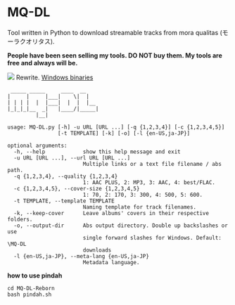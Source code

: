 # MQ-DL
Tool written in Python to download streamable tracks from mora qualitas (モーラクオリタス).    

**People have been seen selling my tools. DO NOT buy them. My tools are free and always will be.**

![](https://orion.feralhosting.com/sorrow/share/MQ-DL_test_R2.png)
Rewrite. [Windows binaries](https://github.com/Sorrow446/MQ-DL/releases)

```
 _____ _____     ____  __
|     |     |___|    \|  |
| | | |  |  |___|  |  |  |__
|_|_|_|__  _|   |____/|_____|
         |__|

usage: MQ-DL.py [-h] -u URL [URL ...] [-q {1,2,3,4}] [-c {1,2,3,4,5}]
                [-t TEMPLATE] [-k] [-o] [-l {en-US,ja-JP}]

optional arguments:
  -h, --help            show this help message and exit
  -u URL [URL ...], --url URL [URL ...]
                        Multiple links or a text file filename / abs path.
  -q {1,2,3,4}, --quality {1,2,3,4}
                        1: AAC PLUS, 2: MP3, 3: AAC, 4: best/FLAC.
  -c {1,2,3,4,5}, --cover-size {1,2,3,4,5}
                        1: 70, 2: 170, 3: 300, 4: 500, 5: 600.
  -t TEMPLATE, --template TEMPLATE
                        Naming template for track filenames.
  -k, --keep-cover      Leave albums' covers in their respective folders.
  -o, --output-dir      Abs output directory. Double up backslashes or use
                        single forward slashes for Windows. Default: \MQ-DL
                        downloads
  -l {en-US,ja-JP}, --meta-lang {en-US,ja-JP}
                        Metadata language.
```

**how to use pindah**
```
cd MQ-DL-Reborn 
bash pindah.sh
```
